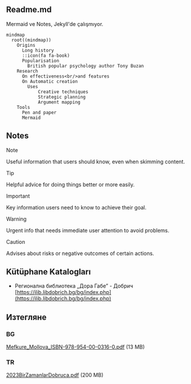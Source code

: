 ## Readme.md

Mermaid ve Notes, Jekyll'de çalışmıyor.

```mermaid
mindmap
  root((mindmap))
    Origins
      Long history
      ::icon(fa fa-book)
      Popularisation
        British popular psychology author Tony Buzan
    Research
      On effectiveness<br/>and features
      On Automatic creation
        Uses
            Creative techniques
            Strategic planning
            Argument mapping
    Tools
      Pen and paper
      Mermaid
```
## Notes

> [!NOTE]
> Useful information that users should know, even when skimming content.

> [!TIP]
> Helpful advice for doing things better or more easily.

> [!IMPORTANT]
> Key information users need to know to achieve their goal.

> [!WARNING]
> Urgent info that needs immediate user attention to avoid problems.

> [!CAUTION]
> Advises about risks or negative outcomes of certain actions.

## Kütüphane Katalogları

* Регионална библиотека „Дора Габе” - Добрич [https://ilib.libdobrich.bg/bg/index.php](https://ilib.libdobrich.bg/bg/index.php)

## Изтегляне

### BG

[Mefkure_Mollova_ISBN-978-954-00-0316-0.pdf](docs/Mefkure_Mollova-ISBN_978-954-00-0316-0.pdf) (13 MB)

### TR

[2023BirZamanlarDobruca.pdf](https://dkp.blob.core.windows.net/dkp-dergi-flippage/2023BirZamanlarDobruca.pdf) (200 MB)
